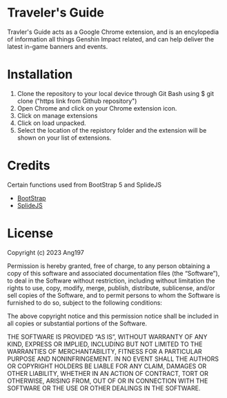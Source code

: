 # Traveler's Guide

Travler's Guide acts as a Google Chrome extension, and is an encylopedia of information all things Genshin Impact related, and can help deliver the latest in-game banners and events.

# Installation

1. Clone the repository to your local device through Git Bash using $ git clone ("https link from Github repository")
2. Open Chrome and click on your Chrome extension icon.
3. Click on manage extensions
4. Click on load unpacked.
5. Select the location of the repistory folder and the extension will be shown on your list of extensions.

# Credits

Certain functions used from BootStrap 5 and SplideJS

- [BootStrap](https://getbootstrap.com/)
- [SplideJS](https://splidejs.com/)

# License

Copyright (c) 2023 Ang197

Permission is hereby granted, free of charge, to any person obtaining a copy of this software and associated documentation files (the “Software”), to deal in the Software without restriction, including without limitation the rights to use, copy, modify, merge, publish, distribute, sublicense, and/or sell copies of the Software, and to permit persons to whom the Software is furnished to do so, subject to the following conditions:

The above copyright notice and this permission notice shall be included in all copies or substantial portions of the Software.

THE SOFTWARE IS PROVIDED “AS IS”, WITHOUT WARRANTY OF ANY KIND, EXPRESS OR IMPLIED, INCLUDING BUT NOT LIMITED TO THE WARRANTIES OF MERCHANTABILITY, FITNESS FOR A PARTICULAR PURPOSE AND NONINFRINGEMENT. IN NO EVENT SHALL THE AUTHORS OR COPYRIGHT HOLDERS BE LIABLE FOR ANY CLAIM, DAMAGES OR OTHER LIABILITY, WHETHER IN AN ACTION OF CONTRACT, TORT OR OTHERWISE, ARISING FROM, OUT OF OR IN CONNECTION WITH THE SOFTWARE OR THE USE OR OTHER DEALINGS IN THE SOFTWARE.
